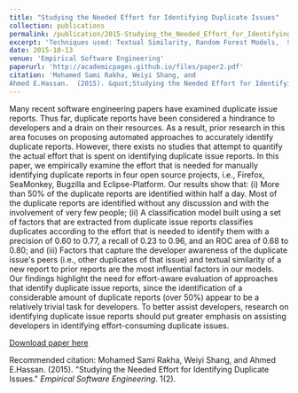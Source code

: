```yaml
---
title: "Studying the Needed Effort for Identifying Duplicate Issues"
collection: publications
permalink: /publication/2015-Studying_the_Needed_Effort_for_Identifying_Duplicate_Issues
excerpt: 'Techniques used: Textual Similarity, Random Forest Models,  Scott-Knott,  Statistical Analysis and Quantile Regression.'
date: 2015-10-13
venue: 'Empirical Software Engineering'
paperurl: 'http://academicpages.github.io/files/paper2.pdf'
citation: 'Mohamed Sami Rakha, Weiyi Shang, and
Ahmed E.Hassan.  (2015). &quot;Studying the Needed Effort for Identifying Duplicate Issues &quot; <i>Empirical Software Engineering</i>. 1(2).'
---
```

Many recent software engineering papers have examined duplicate issue reports. Thus far, duplicate  reports have been considered a hindrance to developers and a drain on their resources. As a result, prior research in this area focuses on proposing automated approaches to accurately identify duplicate  reports. However, there exists no studies that attempt to quantify the actual effort that is spent on identifying duplicate issue reports. In this paper, we empirically examine the effort that is needed for manually identifying duplicate reports in four open source projects, i.e., Firefox, SeaMonkey, Bugzilla and Eclipse-Platform.
Our results show that: (i) More than 50% of the duplicate reports are identified within half a day. Most of the duplicate reports are identified without any discussion and with the involvement of very few people; (ii) A classification model built using a set of factors that are extracted from  duplicate issue reports classifies duplicates  according to the effort that is needed to identify them with a precision of 0.60 to 0.77, a recall of 0.23  to 0.96, and an ROC area of 0.68 to 0.80; and (iii)
 Factors that capture the developer awareness of the duplicate issue's peers (i.e., other duplicates of that issue) and textual similarity of a new report to prior reports are the most  influential factors in our models.
Our findings highlight the need for effort-aware evaluation of approaches that identify duplicate issue reports, since the identification of a considerable amount of duplicate reports (over 50%) appear to be a relatively trivial task for developers. To better assist developers, research on identifying duplicate issue reports should put greater emphasis on assisting developers in identifying effort-consuming duplicate issues.

[Download paper here](http://academicpages.github.io/files/paper2.pdf)

Recommended citation: Mohamed Sami Rakha, Weiyi Shang, and
Ahmed E.Hassan.  (2015). "Studying the Needed Effort for Identifying Duplicate Issues." <i>Empirical Software Engineering</i>. 1(2).
